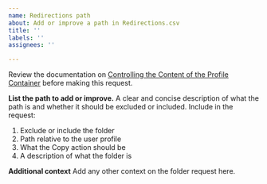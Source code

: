 ```yaml
---
name: Redirections path
about: Add or improve a path in Redirections.csv
title: ''
labels: ''
assignees: ''

---
```


Review the documentation on [Controlling the Content of the Profile Container](https://docs.fslogix.com/display/20170529/Controlling+the+Content+of+the+Profile+Container) before making this request.

**List the path to add or improve.**
A clear and concise description of what the path is and whether it should be excluded or included. Include in the request:

1. Exclude or include the folder
2. Path relative to the user profile
3. What the Copy action should be
4. A description of what the folder is

**Additional context**
Add any other context on the folder request here.

